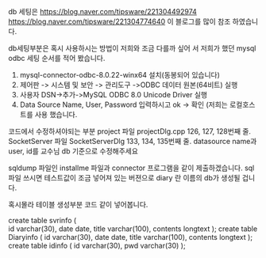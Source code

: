 db 세팅은 https://blog.naver.com/tipsware/221304492974
https://blog.naver.com/tipsware/221304774640
이 블로그를 많이 참조 하였습니다.

db세팅부분은 혹시 사용하시는 방법이 저희와 조금 다를까 싶어
서 저희가 했던 mysql odbc 세팅 순서를 적어 봤습니다.
1. mysql-connector-odbc-8.0.22-winx64 설치(동봉되어 있습니다)
2. 제어판 -> 시스템 및 보안 -> 관리도구 
->ODBC 데이터 원본(64비트) 실행
3. 사용자 DSN->추가->MySQL ODBC 8.0 Unicode Driver 실행
4. Data Source Name, User, Password 입력하시고 ok -> 확인
(저희는 로컬호스트를 사용 했습니다.

코드에서 수정하셔야되는 부분
project 파일 projectDlg.cpp 126, 127, 128번째 줄.
SocketServer 파일 SocketServerDlg 133, 134, 135번째 줄.
datasource name과 user, id를 교수님 db 기준으로 수정해주세요

sqldump 파일인 installme 파일과 connector 프로그램을 같이
제출하겠습니다.
sql 파일 쓰시면 테스트값이 조금 넣어져 있는
버젼으로 diary 란 이름의 db가 생성될 겁니다.

혹시몰라 테이블 생성부분 코드 같이 넣어봅니다.

create table svrinfo
(  
id varchar(30),
date date,
title varchar(100),
contents longtext
);
create table Diaryinfo
(
id varchar(30),
date date,
title varchar(100),
contents longtext
);
create table idinfo
(
    id varchar(30),
    pwd varchar(30)
);
